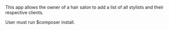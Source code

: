 This app allows the owner of a hair salon to add a list of all stylists and their respective clients.

User must run $composer install.

